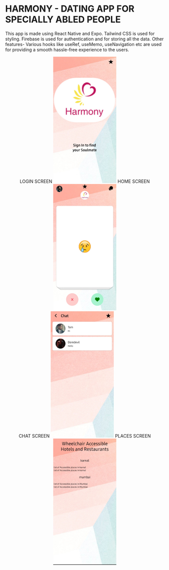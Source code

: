 # HARMONY - DATING APP FOR SPECIALLY ABLED PEOPLE

This app is  made using React Native and Expo. 
Tailwind CSS is used for styling. 
Firebase is used for authentication and for storing all the data.
Other features- Various hooks like useRef, useMemo, useNavigation etc are used for providing a smooth hassle-free experience to the users.  
<div >
<p align="center">
  <text>LOGIN SCREEN </text>
  <img src="./login.jpg" width="200" height="400" title="LOGIN SCREEN">
    <text>HOME SCREEN </text>

  <img src="./home.jpg" width="200" height="400" title="HOME SCREEN">
    </br>
    <text>CHAT SCREEN </text>
  <img src="./chat.jpg" width="200" height="400" title="CHAT SCREEN">
    <text>PLACES SCREEN </text>
  <img src="./places.jpg" width="200" height="400" title="PLACES SCREEN">
</p>
  </div>
